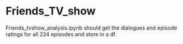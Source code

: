 # Friends_TV_show
Friends_tvshow_analysis.ipynb should get the dialogues and episode ratings for all 224 episodes and store in a df. 
